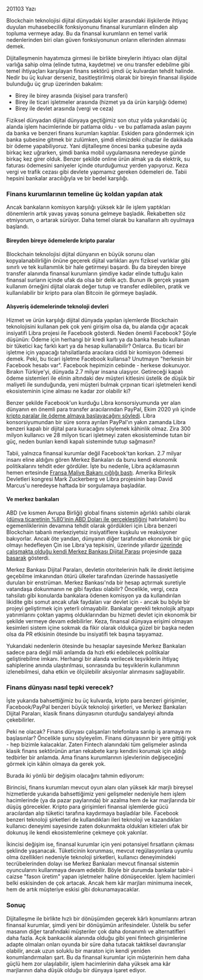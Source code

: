 201103 Yazı

Blockchain teknolojisi dijital dünyadaki kişiler arasındaki ilişkilerde ihtiyaç duyulan muhasebecilik fonksiyonunu finansal kurumların elinden alıp topluma vermeye aday. Bu da finansal kurumların en temel varlık nedenlerinden biri olan güven fonksiyonunun onların ellerinden alınması demek.  

Dijitalleşmenin hayatımıza girmesi ile birlikte bireylerin ihtiyacı olan dijital varlığa sahip olma (elinde tutma, kaydetme) ve onu transfer edebilme gibi temel ihtiyaçları karşılayan finans sektörü şimdi üç kulvardan tehdit halinde. Nedir bu üç kulvar derseniz, basitleştirilmiş olarak bir bireyin finansal ilişkide bulunduğu üç grup üzerinden bakalım: 

- Birey ile birey arasında (kişisel para transferi)
- Birey ile ticari işletmeler arasında (hizmet  ya da ürün karşılığı ödeme)
- Birey ile devlet arasında (vergi ve ceza)

Fiziksel dünyadan dijital dünyaya geçtiğimiz son otuz yılda yukarıdaki üç alanda işlem hacimlerinde bir patlama oldu - ve bu patlamada aslan payını da banka ve benzeri finans kurumları kaptılar. Eskiden para göndermek için banka şubesine gitmek bir zulümken, şimdi elimizdeki cihazlar ile dakikada bir ödeme yapabiliyoruz. Yani dijitalleşme öncesi banka şubesine ayda birkaç kez uğrarken, şimdi banka mobil uygulamasına neredeyse günde birkaç kez girer olduk. Benzer şekilde online ürün almak ya da elektrik, su faturası ödemesini saniyeler içinde oturduğumuz yerden yapıyoruz. Keza vergi ve trafik cezası gibi devlete yapmamız gereken ödemeleri de. Tabii hepsini bankalar aracılığıyla ve bir bedel karşılığı. 

### Finans kurumlarının temeline üç koldan yapılan atak

Ancak bankaların komisyon karşılığı yüksek kâr ile işlem yaptıkları dönemlerin artık yavaş yavaş sonuna gelmeye başladık. Rekabetten söz etmiyorum, o artarak sürüyor. Daha temel olarak bu kanalların altı oyulmaya başlandı. 

#### Bireyden bireye ödemelerde kripto paralar
Blockchain teknolojisi dijital dünyanın en büyük sorunu olan kopyalanabilirliğin önüne geçerek dijital varlıkları aynı fiziksel varlıklar gibi sınırlı ve tek kullanımlık bir hale getirmeyi başardı. Bu da bireyden bireye transfer alanında finansal kurumların şimdiye kadar elinde tuttuğu kalın finansal surların içinde ufak da olsa bir delik açtı. Bunun ilk gerçek yaşam kullanım örneğini dijital olarak değer tutup ve transfer edilebilen, pratik ve kullanılabilir bir kripto para olan Bitcoin ile görmeye başladık.

#### Alışveriş ödemelerinde teknoloji devleri
Hizmet ve ürün karşılığı dijital dünyada yapılan işlemlerde Blockchain teknolojisini kullanan pek çok yeni girişim olsa da, bu alanda çığır açacak insiyatifi Libra projesi ile Facebook gösterdi. Neden önemli Facebook? Şöyle düşünün: Ödeme için herhangi bir kredi kartı ya da banka hesabı kullanan bir tüketici kaç farklı kart ya da hesap kullanabilir? Onlarca. Bu ticari bir işletme için yapacağı tahsilatlarda aracılara ciddi bir komisyon ödemesi demek. Peki, bu ticari işletme Facebook kullansa? Unutmayın "herkesin bir Facebook hesabı var".  Facebook hepimizin cebinde - herkese dokunuyor. Bırakın Türkiye'yi, dünyada 2.7 milyar insana ulaşıyor. Getireceği kapalı ödeme sistemleri ile elinin altındaki dev müşteri kitlesini üstelik de düşük bir maliyeti ile sunduğunda, yeni müşteri bulmak çırpınan ticari işletmeleri  kendi ekosisteminin içine alması  ne kadar zor olabilir ki?

Benzer şekilde Facebook'un kurduğu Libra konsorsiyumunda yer alan dünyanın en önemli para transfer aracılarından PayPal, Ekim 2020 yılı içinde [kripto paralar ile ödeme almaya başlayacağını söyledi](https://www.bbc.com/news/technology-54630283). Libra konsorsiyumundan bir süre sonra ayrılan PayPal'ın yakın zamanda Libra benzeri kapalı bir dijital para kuracağını söylemek kâhinlik olmaz. Zira 300 milyon kullanıcı ve 28 milyon ticari işletmeyi zaten ekosisteminde tutan bir güç, neden bunları kendi kapalı sisteminde tutup sağmasın?

Tabii, yalnızca finansal kurumlar değil Facebook'tan korkan. 2.7 milyar insanı eline aldığını gören Merkez Bankaları da bunu kendi ekonomik politikalarını tehdit eder gördüler. İşte bu nedenle, Libra açıklamasının hemen ertesinde [Fransa Maliye Bakanı çığlığı bastı](https://www.marketwatch.com/story/french-finance-minister-says-libra-should-not-be-allowed-in-eu-2019-10-09#:~:text=BRUSSELS%20(AP)%20%E2%80%94%20The%20European,Bruno%20Le%20Maire%20said%20Wednesday.). Amerika Birleşik Devletleri kongresi Mark Zuckerberg ve Libra projesinin başı David Marcus'u neredeyse haftada bir sorgulamaya başladılar. 

#### Ve merkez bankaları
ABD (ve kısmen Avrupa Birliği) global finans sistemin ağırlıklı sahibi olarak ([dünya ticaretinin %80'inin ABD Doları ile gerçekleştiğini](https://www.swift.com/sites/default/files/documents/swift_bi_currency_evolution_infopaper_57128.pdf) hatırlatalım) bu egemenliklerinin devamına tehdit olarak gördükleri için Libra benzeri Blockchain tabanlı merkeziyetsiz insiyatiflere kuşkulu ve reaksiyoner bakıyorlar. Ancak öte yandan, dünyanın diğer tarafından ekonomik bir güç olmayı hedefleyen Çin ise Libra'ya tepkisini, üzerinde yıllardır [üzerinde çalışmakta olduğu kendi Merkez Bankası Dijital Parası](https://boxmining.com/dcep/#:~:text=What%20is%20DCEP%3F,Bank%20of%20China%20(PBoC).) projesinde [gaza basarak](https://www.bloomberg.com/news/articles/2020-09-08/how-china-is-closing-in-on-its-own-digital-currency-quicktake) gösterdi. 

Merkez Bankası Dijital Paraları, devletin otoritelerinin halk ile direkt iletişime geçebilme imkanından ötürü ülkeler tarafından üzerinde hassasiyetle durulan bir enstrüman. Merkez Bankası'nda bir hesap açtırmak suretiyle vatandaşa dokunmanın ne gibi faydası olabilir? Öncelikle, vergi, ceza tahsilatı gibi konularda bankalara ödenen komisyon ya da kullandırılan likidite gibi somut ancak ufak faydaları var devlet için - ancak bu böyle bir projeyi geliştirmek için yeterli olmayabilir. Bankalar gerekli teknolojik altyapı yatırımlarını çoktan yapmış olduklarından bu hizmeti devlet için ekonomik bir şekilde vermeye devam edebilirler. Keza, finansal dünyaya erişimi olmayan kesimleri sistem içine sokmak da fikir olarak oldukça güzel bir başka neden olsa da PR etkisinin ötesinde bu insiyatifi tek başına taşıyamaz. 

Yukarıdaki nedenlerin ötesinde bu hesaplar sayesinde Merkez Bankaları sadece para değil mâli anlamda da hızlı etki edebilecek politikalar geliştirebilme imkanı. Herhangi bir alanda verilecek teşviklerin ihtiyaç sahiplerine anında ulaştırılması, sonrasında bu teşviklerin kullanımının izlenebilmesi, daha etkin ve ölçülebilir aksiyonlar alınmasını sağlayabilir.  

### Finans dünyası nasıl tepki verecek?

İşte yukarıda bahsettiğimiz bu üç kulvarda, kripto para benzeri girişimler, Facebook/PayPal benzeri büyük teknoloji şirketleri, ve Merkez Bankaları Dijital Paraları, klasik finans dünyasının oturduğu sandalyeyi altında çekebilirler. 

Peki ne olacak? Finans dünyası çalışanları telefonlara sarılıp iş aramaya mı başlasınlar? Öncelikle şunu söyleyelim. Finans dünyasının bir yere gittiği yok - hep bizimle kalacaklar. Zaten Fintech alanındaki tüm gelişmeler aslında klasik finans sektörünün artan rekabete karşı kendini korumak için aldığı tedbirler bir anlamda. Ama finans kurumlarının işlevlerinin değişeceğini görmek için kâhin olmaya da gerek yok. 

Burada iki yönlü bir değişim olacağını tahmin ediyorum:

Birincisi, finans kurumları mevcut oyun alanı olan yüksek kâr marjlı bireysel hizmetlerde yukarıda bahsettiğimiz yeni gelişmeler nedeniyle hem işlem hacimlerinde (ya da pazar paylarında) bir azalma hem de kar marjlarında bir düşüş görecekler.  Kripto para girişimleri finansal işlemlerde gücü aracılardan alıp tüketici tarafına kaydırmaya başladılar bile. Facebook benzeri teknoloji şirketleri de kullandıkları ileri teknoloji ve kazandıkları kullanıcı deneyimi sayesinde zaten dokunmakta oldukları kitleleri ufak bir dokunuş ile kendi ekosistemlerine çekmeye çok yakınlar. 

İkincisi değişim ise, finansal kurumlar için yeni potansiyel fırsatların çıkması şeklinde yaşanacak. Tüketicinin korunması, mevcut regülasyonlara uyumlu olma özellikleri nedeniyle teknoloji şirketleri, kullanıcı deneyimindeki tecrübelerinden dolayı ise Merkez Bankaları mevcut finansal sistemin oyuncularını kullanmaya devam edebilir. Böyle bir durumda bankalar tabir-i caizse "fason üretim" yapan işletmeler haline dönüşecekler. İşlem hacimleri belki eskisinden de çok artacak. Ancak hem kâr marjları minimuma inecek, hem de artık müşteriye eskisi gibi dokunamayacaklar. 

### Sonuç 
Dijitalleşme ile birlikte hızlı bir dönüşümden geçerek kârlı konumlarını artıran finansal kurumlar, şimdi yeni bir dönüşümün arifesindeler. Üstelik bu sefer masanın diğer tarafındaki müşteriler çok daha donanımlı ve alternatifleri daha fazla. Açık bankacılık alanında olduğu gibi yeni fintech girişimlerine adapte olmaları onları oyunda bir süre daha tutacak taktiksel davranışlar olabilir, ancak uzun soluklu bir maraton için kendi yeniden konumlandırmaları şart. Bu da finansal kurumlar için müşterinin hem daha güçlü hem zor ulaşılabilir, işlem hacimlerinin daha yüksek ama kâr marjlarının daha düşük olduğu bir dünyaya işaret ediyor. 

